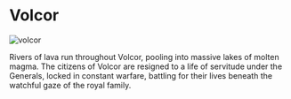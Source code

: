 # Volcor

![volcor](https://d2hl7maqck52px.cloudfront.net/world-of-rathe/volcor/volcor.webp)

Rivers of lava run throughout Volcor, pooling into massive lakes of molten magma. The citizens of Volcor are resigned to a life of servitude under the Generals, locked in constant warfare, battling for their lives beneath the watchful gaze of the royal family.
